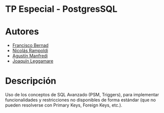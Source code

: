 # TP Especial - PostgresSQL

# Autores
- [Francisco Bernad](https://github.com/FrBernad)
- [Nicolás Rampoldi](https://github.com/NicolasRampoldi) 
- [Agustín Manfredi](https://github.com/imanfredi) 
- [Joaquín Leggamare](https://github.com/joacolega) 

# Descripción

Uso de los conceptos de SQL Avanzado (PSM, Triggers), para implementar funcionalidades y restricciones no disponibles de forma estándar (que no pueden resolverse con Primary Keys, Foreign Keys, etc.).
